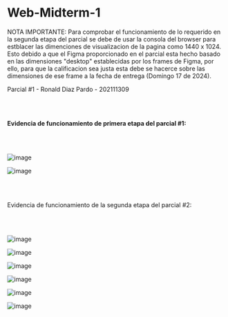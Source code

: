 # Web-Midterm-1

NOTA IMPORTANTE: Para comprobar el funcionamiento de lo requerido en la segunda etapa del parcial se debe de usar la consola del browser para estblacer las dimenciones de visualizacion de la pagina como 1440 x 1024. Esto debido a que el Figma proporcionado en el parcial esta hecho basado en las dimensiones "desktop" establecidas por los frames de Figma, por ello, para que la calificacion sea justa esta debe se hacerce sobre las dimensiones de ese frame a la fecha de entrega (Domingo 17 de 2024).

Parcial #1 - Ronald Diaz Pardo - 202111309

<br><br>

**Evidencia de funcionamiento de primera etapa del parcial #1:**

<br><br>

![image](https://github.com/Xia-an-Shu/Web-Midterm-1/assets/88670910/4681a842-9d5c-4076-8841-59faadd39e16)

![image](https://github.com/Xia-an-Shu/Web-Midterm-1/assets/88670910/6dceb312-f688-4af1-809b-5e59d915147e)

<br><br>

Evidencia de funcionamiento de la segunda etapa del parcial #2:

<br><br>

![image](https://github.com/Xia-an-Shu/Web-Midterm-1/assets/88670910/7530d7fb-1fd7-4a2b-b56f-369c6aa68663)

![image](https://github.com/Xia-an-Shu/Web-Midterm-1/assets/88670910/9ec4b239-64bd-4f43-acfb-dbdf85d3f81f)

![image](https://github.com/Xia-an-Shu/Web-Midterm-1/assets/88670910/90b817b4-4a02-4bee-97ba-790c7202f890)

![image](https://github.com/Xia-an-Shu/Web-Midterm-1/assets/88670910/484b6360-1717-48c9-be2d-582020f022b4)

![image](https://github.com/Xia-an-Shu/Web-Midterm-1/assets/88670910/e4a52c25-da05-45b6-9a76-4272353bd38a)

![image](https://github.com/Xia-an-Shu/Web-Midterm-1/assets/88670910/fae218a2-a583-4d2c-ba40-9f7a9c79ae2c)
